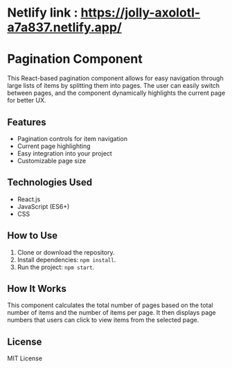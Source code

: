 # Netlify link : https://jolly-axolotl-a7a837.netlify.app/

# Pagination Component

This React-based pagination component allows for easy navigation through large lists of items by splitting them into pages. The user can easily switch between pages, and the component dynamically highlights the current page for better UX.

## Features
- Pagination controls for item navigation
- Current page highlighting
- Easy integration into your project
- Customizable page size

## Technologies Used
- React.js
- JavaScript (ES6+)
- CSS

## How to Use
1. Clone or download the repository.
2. Install dependencies: `npm install`.
3. Run the project: `npm start`.

## How It Works
This component calculates the total number of pages based on the total number of items and the number of items per page. It then displays page numbers that users can click to view items from the selected page.

## License
MIT License


